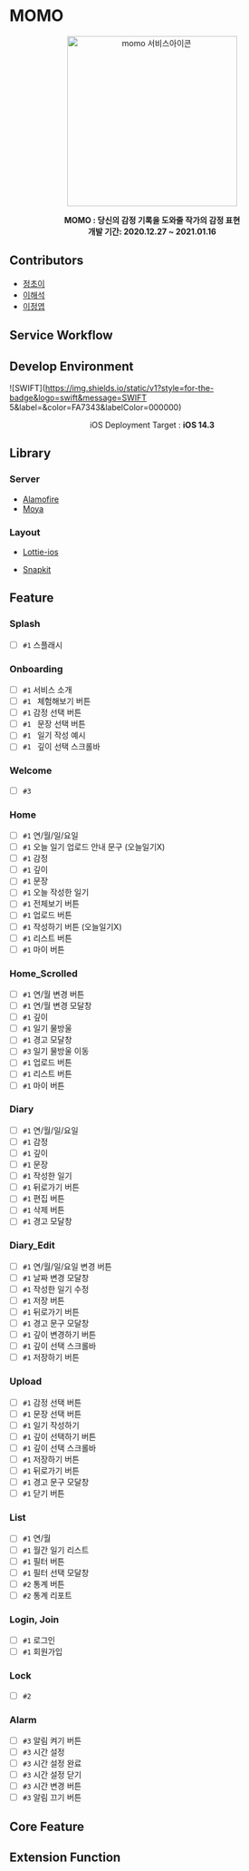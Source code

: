# MOMO



<p align=center width=100%>
<img src="https://user-images.githubusercontent.com/28949235/103538540-b7981800-4ed9-11eb-83bb-4659c2378d83.png" alt="momo  서비스아이콘" width=300 />

</p><div align=center>

**MOMO : 당신의 감정 기록을 도와줄 작가의 감정 표현**<br>
**개발 기간: 2020.12.27 ~ 2021.01.16**

</div>

## Contributors

* [정초이](https://github.com/iamcho2)
* [이해석](https://github.com/haeseoklee)
* [이정엽](https://github.com/jeongyeob97)



## Service Workflow

## Develop Environment

![SWIFT](https://img.shields.io/static/v1?style=for-the-badge&logo=swift&message=SWIFT 5&label=&color=FA7343&labelColor=000000)

<center>iOS Deployment Target : <b>iOS 14.3</b></center>

## Library

### Server

* [Alamofire](https://github.com/Alamofire/Alamofire)
* [Moya](https://github.com/Moya/Moya)

### Layout

* [Lottie-ios](https://github.com/airbnb/lottie-ios)

* [Snapkit](https://github.com/SnapKit/SnapKit)

## Feature

### Splash

- [ ] `#1` 스플래시

### Onboarding

- [ ] `#1` 서비스 소개
- [ ] `#1 ` 체험해보기 버튼
- [ ] `#1` 감정 선택 버튼
- [ ] `#1 ` 문장 선택 버튼
- [ ] `#1 ` 일기 작성 예시
- [ ] `#1 ` 깊이 선택 스크롤바

### Welcome

- [ ] `#3` 

### Home

- [ ] `#1` 연/월/일/요일
- [ ] `#1` 오늘 일기 업로드 안내 문구 (오늘일기X)
- [ ] `#1` 감정
- [ ] `#1` 깊이
- [ ] `#1` 문장
- [ ] `#1` 오늘 작성한 일기
- [ ] `#1` 전체보기 버튼
- [ ] `#1` 업로드 버튼
- [ ] `#1` 작성하기 버튼 (오늘일기X)
- [ ] `#1` 리스트 버튼
- [ ] `#1` 마이 버튼

### Home_Scrolled

- [ ] `#1` 연/월 변경 버튼
- [ ] `#1` 연/월 변경 모달창
- [ ] `#1` 깊이
- [ ] `#1` 일기 물방울
- [ ] `#1` 경고 모달창
- [ ] `#3` 일기 물방울 이동
- [ ] `#1` 업로드 버튼
- [ ] `#1` 리스트 버튼
- [ ] `#1` 마이 버튼

### Diary

- [ ] `#1` 연/월/일/요일
- [ ] `#1` 감정
- [ ] `#1` 깊이
- [ ] `#1` 문장
- [ ] `#1` 작성한 일기
- [ ] `#1` 뒤로가기 버튼
- [ ] `#1` 편집 버튼
- [ ] `#1` 삭제 버튼
- [ ] `#1` 경고 모달창

### Diary_Edit

- [ ] `#1` 연/월/일/요일 변경 버튼
- [ ] `#1` 날짜 변경 모달창
- [ ] `#1` 작성한 일기 수정
- [ ] `#1` 저장 버튼
- [ ] `#1` 뒤로가기 버튼
- [ ] `#1` 경고 문구 모달창
- [ ] `#1` 깊이 변경하기 버튼
- [ ] `#1` 깊이 선택 스크롤바
- [ ] `#1` 저장하기 버튼

### Upload

- [ ] `#1` 감정 선택 버튼
- [ ] `#1` 문장 선택 버튼
- [ ] `#1` 일기 작성하기
- [ ] `#1` 깊이 선택하기 버튼
- [ ] `#1` 깊이 선택 스크롤바
- [ ] `#1` 저장하기 버튼
- [ ] `#1` 뒤로가기 버튼
- [ ] `#1` 경고 문구 모달창
- [ ] `#1` 닫기 버튼

### List

- [ ] `#1` 연/월
- [ ] `#1` 월간 일기 리스트
- [ ] `#1` 필터 버튼
- [ ] `#1` 필터 선택 모달창
- [ ] `#2` 통계 버튼
- [ ] `#2` 통계 리포트

### Login, Join

- [ ] `#1` 로그인
- [ ] `#1` 회원가입

### Lock

- [ ]  `#2` 

### Alarm

- [ ] `#3` 알림 켜기 버튼
- [ ] `#3` 시간 설정
- [ ] `#3` 시간 설정 완료
- [ ] `#3` 시간 설정 닫기
- [ ] `#3` 시간 변경 버튼
- [ ] `#3` 알림 끄기 버튼 

## Core Feature

## Extension Function

